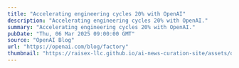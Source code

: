 ```yaml
---
title: "Accelerating engineering cycles 20% with OpenAI"
description: "Accelerating engineering cycles 20% with OpenAI."
summary: "Accelerating engineering cycles 20% with OpenAI."
pubDate: "Thu, 06 Mar 2025 09:00:00 GMT"
source: "OpenAI Blog"
url: "https://openai.com/blog/factory"
thumbnail: "https://raisex-llc.github.io/ai-news-curation-site/assets/openai_logo.png"
---
```


